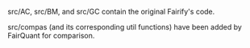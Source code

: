 src/AC, src/BM, and src/GC contain the original Fairify's code.

src/compas (and its corresponding util functions) have been added by FairQuant for comparison.